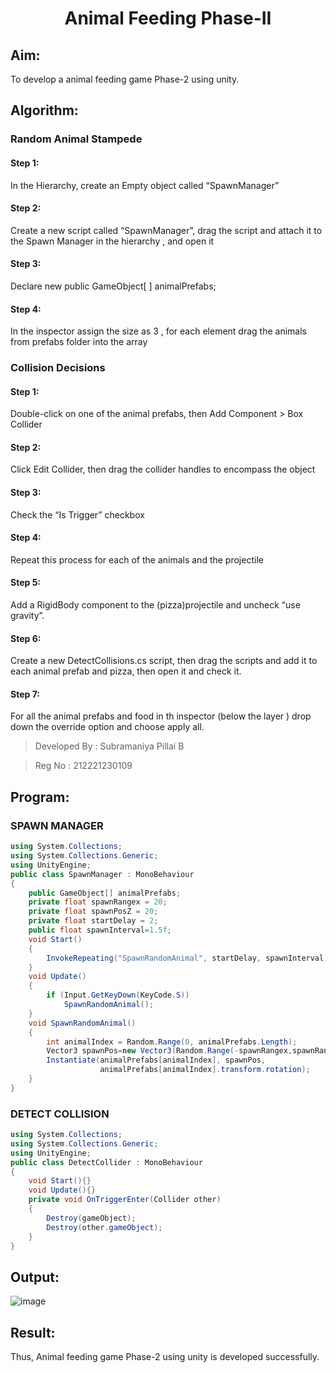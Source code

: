 # <p align="center">Animal Feeding Phase-II</p>

## Aim:
To develop a animal feeding game Phase-2 using unity.
## Algorithm:
### Random Animal Stampede
#### Step 1: 
In the Hierarchy, create an Empty object called “SpawnManager”
#### Step 2: 
Create a new script called “SpawnManager”, drag the script and attach it to the Spawn Manager in the hierarchy , and open it
#### Step 3: 
Declare new public GameObject[ ] animalPrefabs;
#### Step 4: 
In the inspector assign the size as 3 , for each element drag the animals from prefabs folder into the array

### Collision Decisions
#### Step 1: 
Double-click on one of the animal prefabs, then Add Component > Box Collider
#### Step 2: 
Click Edit Collider, then drag the collider handles to encompass the object
#### Step 3: 
Check the “Is Trigger” checkbox
#### Step 4: 
Repeat this process for each of the animals and the projectile
#### Step 5: 
Add a RigidBody component to the (pizza)projectile and uncheck “use gravity”.
#### Step 6: 
Create a new DetectCollisions.cs script, then drag the scripts and add it to each animal prefab and pizza, then open it and check it.
#### Step 7: 
For all the animal prefabs and food in th inspector (below the  layer ) drop down the override option and choose apply all.

> Developed By : Subramaniya Pillai B

> Reg No : 212221230109
## Program:
### SPAWN MANAGER
```c#
using System.Collections;
using System.Collections.Generic;
using UnityEngine;
public class SpawnManager : MonoBehaviour
{
    public GameObject[] animalPrefabs;
    private float spawnRangex = 20;
    private float spawnPosZ = 20;
    private float startDelay = 2;
    public float spawnInterval=1.5f;
    void Start()
    {
        InvokeRepeating("SpawnRandomAnimal", startDelay, spawnInterval);
    }
    void Update()
    {
        if (Input.GetKeyDown(KeyCode.S))
            SpawnRandomAnimal();
    }
    void SpawnRandomAnimal()
    {
        int animalIndex = Random.Range(0, animalPrefabs.Length);
        Vector3 spawnPos=new Vector3(Random.Range(-spawnRangex,spawnRangex),0,spawnPosZ);
        Instantiate(animalPrefabs[animalIndex], spawnPos, 
                    animalPrefabs[animalIndex].transform.rotation);
    }
}
```
### DETECT COLLISION
```C#
using System.Collections;
using System.Collections.Generic;
using UnityEngine;
public class DetectCollider : MonoBehaviour
{
    void Start(){}
    void Update(){}
    private void OnTriggerEnter(Collider other)
    {
        Destroy(gameObject);
        Destroy(other.gameObject);
    }
}
```
## Output:
![image](https://github.com/Subramaniya-pillai/Animal-Feeding-Phase-II/assets/94166127/45cbe288-472c-49bf-a1eb-19c9419a830e)


## Result:
Thus, Animal feeding game Phase-2 using unity is developed successfully.
